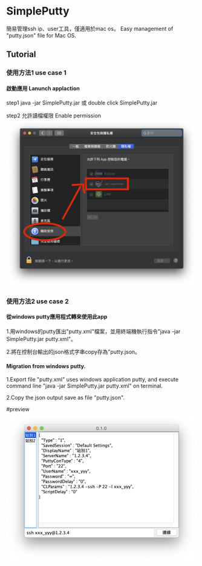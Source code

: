 # SimplePutty
簡易管理ssh ip、user工具，僅適用於mac os。 
Easy management of "putty.json" file for Mac OS.

## Tutorial
### 使用方法1 use case 1
#### 啟動應用 Lanunch applaction
step1 java -jar SimplePutty.jar 或 double click SimplePutty.jar

step2 允許讀檔權限 Enable permission
![](https://github.com/RayTW/SimplePutty/blob/main/OpenpPrmission.png?raw=true)

### 使用方法2 use case 2
#### 從windows putty應用程式轉來使用此app
1.用windows的putty匯出"putty.xml"檔案，並用終端機執行指令"java -jar SimplePutty.jar putty.xml"。

2.將在控制台輸出的json格式字串copy存為"putty.json。

#### Migration from windows putty.
1.Export file "putty.xml" uses windows application putty, and execute command line "java -jar SimplePutty.jar putty.xml" on terminal.

2.Copy the json output save as file "putty.json".

#preview
![](https://github.com/RayTW/SimplePutty/blob/main/SimplePuttyPreview.png?raw=true)
